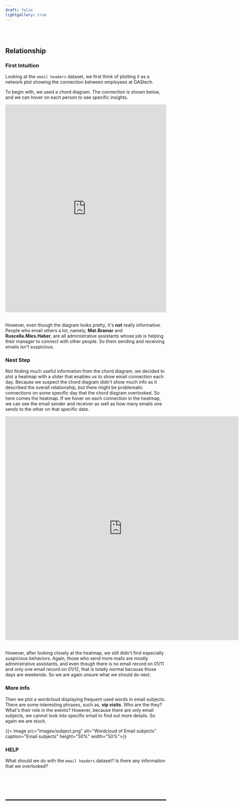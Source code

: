 ```yaml
---
draft: false
lightgallery: true
---
```


<br>
<br>

## Relationship

### First Intuition

Looking at the `email headers` dataset, we first think of plotting it as a network plot showing the connection between employees at GAStech.

To begin with, we used a chord diagram. The connection is shown below, and we can hover on each person to see specific insights.

<iframe id="igraph" scrolling="no" style="border:none;" seamless="seamless" src="https://email-chord.netlify.app/" height="650" width="100%"></iframe>

<br>
<br>

However, even though the diagram looks pretty, it's **not** really informative. People who email others a lot, namely, **Mat.Bramar** and **Ruscella.Mies.Haber**, are all administrative assistants whose job is helping their manager to connect with other people. So them sending and receiving emails isn't suspicious.

### Nest Step

Not finding much useful information from the chord diagram, we decided to plot a heatmap with a slider that enables us to show email connection each day. Because we suspect the chord diagram didn't show much info as it described the overall relationship, but there might be problematic connections on some specific day that the chord diagram overlooked. So here comes the heatmap. If we hover on each connection in the heatmap, we can see the email sender and receiver as well as how many emails one sends to the other on that specific date.

<iframe id="igraph" scrolling="no" style="border:none;" seamless="seamless" src="https://email-from-to.netlify.app/" height="700" width="730"></iframe>

<br>
<br>

However, after looking closely at the heatmap, we still didn't find especially suspicious behaviors. Again, those who send more mails are mostly administrative assistants, and even though there is no email record on 01/11 and only one email record on 01/12, that is totally normal because those days are weekends. So we are again unsure what we should do next.

### More info

Then we plot a wordcloud displaying frequent used words in email subjects. There are some interesting phrases, such as, **vip visits**. Who are the they? What's their role in the events? However, because there are only email subjects, we cannot look into specific email to find out more details. So again we are stuck.

{{< image src="images/subject.png" alt="Wordcloud of Email subjects" caption="Email subjects" height="50%" width="50%">}}

### HELP

What should we do with the `email headers` dataset? Is there any information that we overlooked?

<br>
<br>
<br>
<br>

<hr style="border:0.5px dashed black"> </hr>
